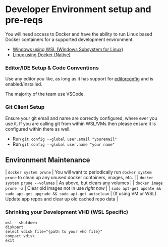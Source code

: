 # Developer Environment setup and pre-reqs

You will need access to Docker and have the ability to run Linux based Docker containers for a supported development environment.

* [Windows using WSL (Windows Subsystem for Linux)](windows_subsystem_for_linux.md)
* [Linux using Docker (Native)](linux_native.md)

### Editor/IDE Setup & Code Conventions

Use any editor you like, as long as it has support for [editorconfig](https://editorconfig.org/) and is enabled/installed.

The majority of the team use VSCode.

### Git Client Setup

Ensure your git email and name are correctly configured, where ever you use it. If you are calling git from within WSL/VMs then please ensure it is configured within there as well.

 * Run `git config --global user.email "youremail"`
 * Run `git config --global user.name "your name"`

 ## Environment Maintenance

| `docker system prune` | You will want to periodically run `docker system prune` to clean up any unused docker containers, images, etc. |
| `docker system prune --volumes` | As above, but clears any volumes |
| `docker image prune -a` | Clear old images not in use *right now* |
| `sudo apt-get update && sudo apt-get upgrade && sudo apt-get autoclean` | (If using VM or WSL) Update app repos and clear up old cached repo data |

### Shrinking your Development VHD (WSL Specific)

```
wsl --shutdown
diskpart
select vdisk file="{path to your vhd file}"
compact vdisk
exit
```
